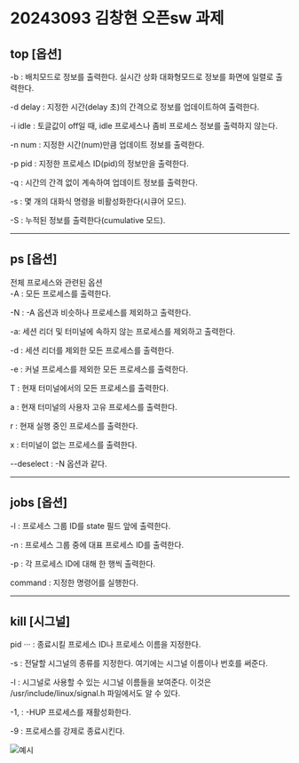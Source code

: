 <h1> 20243093 김창현 오픈sw 과제 </h1>

<h2> top  [옵션] </h2>

<p>-b : 배치모드로 정보를 출력한다. 실시간 상화 대화형모드로 정보를 화면에 일렬로 출력한다.</p>
<p>-d delay : 지정한 시간(delay 초)의 간격으로 정보를 업데이트하여 출력한다.</p>
<p>-i idle : 토글값이 off일 때, idle 프로세스나 좀비 프로세스 정보를 출력하지 않는다.</p>
<p>-n num : 지정한 시간(num)만큼 업데이트 정보를 출력한다.</p>
<p>-p pid : 지정한 프로세스 ID(pid)의 정보만을 출력한다.</p>
<p>-q : 시간의 간격 없이 계속하여 업데이트 정보를 출력한다.</p>
<p>-s : 몇 개의 대화식 명령을 비활성화한다(시큐어 모드).</p>
<p>-S : 누적된 정보를 출력한다(cumulative 모드).</p>
<hr>
<h2> ps [옵션] </h2>
<p>
전체 프로세스와 관련된 옵션<br>
 -A : 모든 프로세스를 출력한다.<br>
	
-N : -A 옵션과 비슷하나 프로세스를 제외하고 출력한다.<br>
	
-a: 세션 리더 및 터미널에 속하지 않는 프로세스를 제외하고 출력한다.<br>
	
-d : 세션 리더를 제외한 모든 프로세스를 출력한다.<br>
	
-e : 커널 프로세스를 제외한 모든 프로세스를 출력한다.
</p>

<p>
T : 현재 터미널에서의 모든 프로세스를 출력한다.<br>
	
a : 현재 터미널의 사용자 고유 프로세스를 출력한다.<br>
	
r : 현재 실행 중인 프로세스를 출력한다.<br>
	
x : 터미널이 없는 프로세스를 출력한다.<br>
	
--deselect : -N 옵션과 같다.
</p>

<hr>
<h2> jobs [옵션] </h2>
<p>-l : 프로세스 그룹 ID를 state 필드 앞에 출력한다.</p>
<p>-n : 프로세스 그룹 중에 대표 프로세스 ID를 출력한다.</p>
<p>-p : 각 프로세스 ID에 대해 한 행씩 출력한다.</p>
<p>command : 지정한 명령어를 실행한다.</p>

<hr>
<h2> kill [시그널] </h2>
<p>pid ··· : 종료시킬 프로세스 ID나 프로세스 이름을 지정한다.</p>
<p>-s : 전달할 시그널의 종류를 지정한다. 여기에는 시그널 이름이나 번호를 써준다.</p>
<p>-l : 시그널로 사용할 수 있는 시그널 이름들을 보여준다. 이것은 /usr/include/linux/signal.h 파일에서도 알 수 있다.</p>
<p>-1, : -HUP 프로세스를 재활성화한다.</p>
<p>-9 : 프로세스를 강제로 종료시킨다.</p>

<img src="https://github.com/changPR/20243093/assets/117575062/34915e68-e92a-4165-ac74-54a236236a25" alt="예시"></img>

